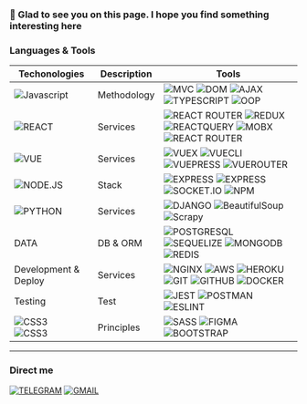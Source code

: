 ### 👋 Glad to see you on this page. I hope you find something interesting here

### Languages & Tools
| Techonologies                                                                                                                                                            | Description | Tools                                                                                                                                                                                                                                                                                                                                                                                                                                                                                                                  |
|--------------------------------------------------------------------------------------------------------------------------------------------------------------------------|-------------|------------------------------------------------------------------------------------------------------------------------------------------------------------------------------------------------------------------------------------------------------------------------------------------------------------------------------------------------------------------------------------------------------------------------------------------------------------------------------------------------------------------------|
| ![Javascript](https://img.shields.io/badge/-JAVASCRIPT-090909?style=for-the-badge&logo=JAVASCRIPT)                                                                       | Methodology | ![MVC](https://img.shields.io/badge/-MVC-181818) ![DOM](https://img.shields.io/badge/-DOM-181818) ![AJAX](https://img.shields.io/badge/-AJAX-181818) ![TYPESCRIPT](https://img.shields.io/badge/-TYPESCRIPT-181818) ![OOP](https://img.shields.io/badge/-OOP-181818)                                                                                                                                                                                                                                                   |  
| ![REACT](https://img.shields.io/badge/-REACT-090909?style=for-the-badge&logo=REACT)                                                                                      | Services    | ![REACT ROUTER](https://img.shields.io/badge/-REACT&nbsp;ROUTER-090909?style=for-the-badge&logo=REACTROUTER) ![REDUX](https://img.shields.io/badge/-REDUX-090909?style=for-the-badge&logo=REDUX) ![REACTQUERY](https://img.shields.io/badge/-REACTQUERY-090909?style=for-the-badge&logo=REACTQUERY) ![MOBX](https://img.shields.io/badge/-MOBX-090909?style=for-the-badge&logo=MOBX) ![REACT ROUTER](https://img.shields.io/badge/-REACT&nbsp;NATIVE-090909?style=for-the-badge&logo=REACT)                            | 
| ![VUE](https://img.shields.io/badge/-VUE-090909?style=for-the-badge&logo=VUE.JS)                                                                                         | Services    | ![VUEX](https://img.shields.io/badge/-VUEX-090909) ![VUECLI](https://img.shields.io/badge/-VUE&nbsp;CLI-090909) ![VUEPRESS](https://img.shields.io/badge/-VUE&nbsp;PRESS-090909) ![VUEROUTER](https://img.shields.io/badge/-VUE&nbsp;ROUTER-090909)                                                                                                                                                                                                                                                                    |
| ![NODE.JS](https://img.shields.io/badge/-NODE.JS-090909?style=for-the-badge&logo=NODE.JS)                                                                                | Stack       | ![EXPRESS](https://img.shields.io/badge/-EXPRESS-090909?style=for-the-badge&logo=express) ![EXPRESS](https://img.shields.io/badge/-JS&nbsp;PASSPORT-090909?style=for-the-badge&logo=JSPASSPORT) ![SOCKET.IO](https://img.shields.io/badge/-SOCKET.IO-090909?style=for-the-badge&logo=SOCKET.IO) ![NPM](https://img.shields.io/badge/-NPM-090909?style=for-the-badge&logo=NPM)                                                                                                                                          |
| ![PYTHON](https://img.shields.io/badge/-PYTHON-090909?style=for-the-badge&logo=PYTHON)                                                                                   | Services    | ![DJANGO](https://img.shields.io/badge/-DJANGO-090909?style=for-the-badge&logo=DJANGO) ![BeautifulSoup](https://img.shields.io/badge/-BeautifulSoup-090909?style=for-the-badge&logo=BeautifulSoup) ![Scrapy](https://img.shields.io/badge/-Scrapy-090909?style=for-the-badge&logo=Scrapy)                                                                                                                                                                                                                              |
| DATA                                                                                                                                                                     | DB & ORM    | ![POSTGRESQL](https://img.shields.io/badge/-POSTGRESQL-090909?style=for-the-badge&logo=POSTGRESQL) ![SEQUELIZE](https://img.shields.io/badge/-SEQUELIZE-090909?style=for-the-badge&logo=SEQUELIZE) ![MONGODB](https://img.shields.io/badge/-MONGODB-090909?style=for-the-badge&logo=MONGODB) ![REDIS](https://img.shields.io/badge/-REDIS-090909?style=for-the-badge&logo=REDIS)                                                                                                                                       |
| Development & Deploy                                                                                                                                                     | Services    | ![NGINX](https://img.shields.io/badge/-NGINX-090909?style=for-the-badge&logo=NGINX) ![AWS](https://img.shields.io/badge/-AWS-090909?style=for-the-badge&logo=AMAZON) ![HEROKU](https://img.shields.io/badge/-HEROKU-090909?style=for-the-badge&logo=HEROKU) ![GIT](https://img.shields.io/badge/-GIT-090909?style=for-the-badge&logo=GIT) ![GITHUB](https://img.shields.io/badge/-GITHUB-090909?style=for-the-badge&logo=GITHUB) ![DOCKER](https://img.shields.io/badge/-DOCKER-090909?style=for-the-badge&logo=DOCKER) |
| Testing                                                                                                                                                                  | Test        | ![JEST](https://img.shields.io/badge/-JEST-090909?style=for-the-badge&logo=jest) ![POSTMAN](https://img.shields.io/badge/-POSTMAN-090909?style=for-the-badge&logo=POSTMAN) ![ESLINT](https://img.shields.io/badge/-ESLINT-090909?style=for-the-badge&logo=ESLINT)                                                                                                                                                                                                                           |
| ![CSS3](https://img.shields.io/badge/-CSS3-090909?style=for-the-badge&logo=CSS3) <br/>![CSS3](https://img.shields.io/badge/-HTML5-090909?style=for-the-badge&logo=HTML5) | Principles  | ![SASS](https://img.shields.io/badge/-SASS-090909?style=for-the-badge&logo=SASS) ![FIGMA](https://img.shields.io/badge/-FIGMA-090909?style=for-the-badge&logo=FIGMA) ![BOOTSTRAP](https://img.shields.io/badge/-BOOTSTRAP-090909?style=for-the-badge&logo=BOOTSTRAP)                                                                                                                                                                                                                                                   |

---
### Direct me
[![TELEGRAM](https://img.shields.io/badge/-TELEGRAM-090909?style=for-the-badge&logo=telegram)](https://t.me/BlackMacintosh) [![GMAIL](https://img.shields.io/badge/-GMAIL-090909?style=for-the-badge&logo=gmail)](dzhemal911@gmail.com)




<!--
**dzhem911/dzhem911** is a ✨ _special_ ✨ repository because its `README.md` (this file) appears on your GitHub profile.

Here are some ideas to get you started:

- 🔭 I’m currently working on ...
- 🌱 I’m currently learning ...
- 👯 I’m looking to collaborate on ...
- 🤔 I’m looking for help with ...
- 💬 Ask me about ...
- 📫 How to reach me: ...
- 😄 Pronouns: ...
- ⚡ Fun fact: ...
-->
